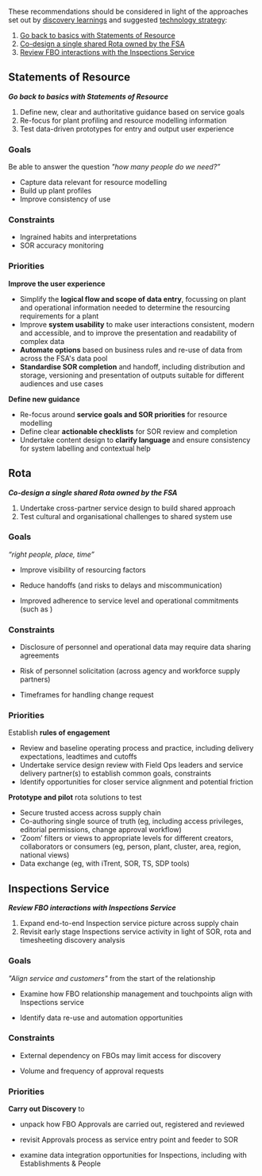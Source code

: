 These recommendations should be considered in light of the approaches set out by [discovery learnings](learnings-and-actions) and suggested [technology strategy](technology-recommendations): 
1. [Go back to basics with Statements of Resource](#statements-of-resource)
2. [Co-design a single shared Rota owned by the FSA](#rota)
3. [Review FBO interactions with the Inspections Service](#inspections-service)

## Statements of Resource

***Go back to basics with Statements of Resource***

1. Define new, clear and authoritative guidance based on service goals
2. Re-focus for plant profiling and resource modelling information
3. Test data-driven prototypes for entry and output user experience

### Goals

Be able to answer the question *"how many people do we need?”*

- Capture data relevant for resource modelling
- Build up plant profiles
- Improve consistency of use

### Constraints

* Ingrained habits and interpretations 
* SOR accuracy monitoring

### Priorities

**Improve the user experience**

- Simplify the **logical flow and scope of data entry**, focussing on plant and operational information needed to determine the resourcing requirements for a plant
- Improve **system usability** to make user interactions consistent, modern and accessible, and to improve the presentation and readability of complex data
- **Automate options** based on business rules and re-use of data from across the FSA's data pool
- **Standardise SOR completion** and handoff, including distribution and storage, versioning and presentation of outputs suitable for different audiences and use cases

**Define new guidance**

- Re-focus around **service goals and SOR priorities** for resource modelling
- Define clear **actionable checklists** for SOR review and completion
- Undertake content design to **clarify language** and ensure consistency for system labelling and contextual help 

## Rota

***Co-design a single shared Rota owned by the FSA***

1. Undertake cross-partner service design to build shared approach
2. Test cultural and organisational challenges to shared system use

### Goals 

*“right people, place, time”*

* Improve visibility of resourcing factors

* Reduce handoffs (and risks to delays and miscommunication)

* Improved adherence to service level and operational commitments (such as )

### Constraints 

* Disclosure of personnel and operational data may require data sharing agreements

* Risk of personnel solicitation (across agency and workforce supply partners)
* Timeframes for handling change request

### Priorities

Establish **rules of engagement** 

* Review and baseline operating process and practice, including delivery expectations, leadtimes and cutoffs
* Undertake service design review with Field Ops leaders and service delivery partner(s) to establish common goals, constraints 
* Identify opportunities for closer service alignment and potential friction

**Prototype and pilot** rota solutions to test 

- Secure trusted access across supply chain
- Co-authoring single source of truth (eg, including access privileges, editorial permissions, change approval workflow)
- ‘Zoom’ filters or views to appropriate levels for different creators, collaborators or consumers (eg, person, plant, cluster, area, region, national views)
- Data exchange (eg, with iTrent, SOR, TS, SDP tools)

## Inspections Service

***Review FBO interactions with Inspections Service***

1. Expand end-to-end Inspection service picture across supply chain
2. Revisit early stage Inspections service activity in light of SOR, rota and timesheeting discovery analysis

### Goals 

*"Align service and customers"* from the start of the relationship

* Examine how FBO relationship management and touchpoints align with Inspections service

* Identify data re-use and automation opportunities

### Constraints 

* External dependency on FBOs may limit access for discovery

* Volume and frequency of approval requests

### Priorities

**Carry out Discovery** to 

* unpack how FBO Approvals are carried out, registered and reviewed

* revisit Approvals process as service entry point and feeder to SOR

* examine data integration opportunities for Inspections, including with Establishments & People

